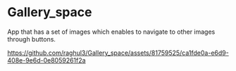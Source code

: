 # Gallery_space
App that has a set of images which enables to navigate to other images through buttons.


https://github.com/raghul3/Gallery_space/assets/81759525/ca1fde0a-e6d9-408e-9e6d-0e8059261f2a

